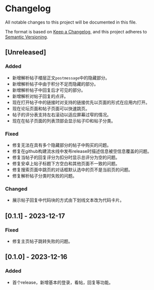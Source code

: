 # Changelog

All notable changes to this project will be documented in this file.

The format is based on [Keep a Changelog](https://keepachangelog.com/en/1.0.0/), and this project adheres to [Semantic Versioning](https://semver.org/spec/v2.0.0.html).

## [Unreleased]

### Added

- 新增解析帖子楼层正文`postmessage`中的隐藏部分。
- 新增解析帖子中由于积分不足而隐藏的部分。
- 新增解析帖子中回复后才可见的部分。
- 新增解析对帖子回复的点评。
- 现在打开帖子中的链接时对支持的链接优先以页面的形式在应用内打开。
- 现在论坛页面和帖子页面可以快速跳页。
- 帖子的评分表支持左右滚动以适应屏幕过窄的情况。
- 现在在帖子页面的列表顶部会显示帖子ID和帖子分类。

### Fixed

- 修复无法在具有多个隐藏部分的帖子中购买的问题。
- 修复在github构建流水线中发布release时描述信息被空信息覆盖的问题。
- 修复当帖子的回复评分为扣分时显示总评分为空的问题。
- 修复安卓上帖子标题下方空白和其他页面不一致的问题。
- 修复搜索页面中跳页的对话框默认选中的页不是当前页的问题。
- 修复解析帖子分类时失败的问题。

### Changed

- 展示帖子回复中代码块的方式由下划线文本改为代码卡片。

## [0.1.1] - 2023-12-17

### Fixed

- 修复主页帖子跳转失败的问题。

## [0.1.0] - 2023-12-16

### Added

- 首个release，新增基本的登录，看帖，回复等功能。

